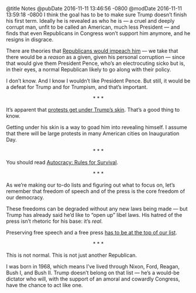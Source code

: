 @title Notes
@pubDate 2016-11-11 13:46:56 -0800
@modDate 2016-11-11 13:59:18 -0800
I think the goal has to be to make sure Trump doesn’t finish his first term. Ideally he is revealed as who he is — a cruel and deeply corrupt man, unfit to be called an American, much less President — and finds that even Republicans in Congress won’t support him anymore, and he resigns in disgrace.

There are theories that <a href="http://www.nytimes.com/2016/11/12/opinion/the-view-from-trump-tower.html">Republicans would impeach him</a> — we take that there would be a _reason_ as a given, given his personal corruption — since that would give them President Pence, who’s an electrocuting sicko but is, in their eyes, a normal Republican likely to go along with their policy.

I don’t know. And I know I wouldn’t like President Pence. But still, it would be a defeat for Trump and for Trumpism, and that’s important.

<p style="text-align:center">* * *</p>

It’s apparent that <a href="http://talkingpointsmemo.com/livewire/donald-trump-protestors-two-tweets">protests get under Trump’s skin</a>. That’s a good thing to know.

Getting under his skin is a way to goad him into revealing himself. I assume that there will be large protests in many American cities on Inauguration Day.

<p style="text-align:center">* * *</p>

You should read <a href="http://www2.nybooks.com/daily/s3/nov/10/trump-election-autocracy-rules-for-survival.html">Autocracy: Rules for Survival</a>.

<p style="text-align:center">* * *</p>

As we’re making our to-do lists and figuring out what to focus on, let’s remember that freedom of speech and of the press is the core freedom of our democracy.

These freedoms can be degraded without any new laws being made — but Trump has already said he’d like to “open up” libel laws. His hatred of the press isn’t rhetoric for his base: it’s *real*.

Preserving free speech and a free press <a href="https://www.aclu.org/">has to be at the top of our list</a>.

<p style="text-align:center">* * *</p>

This is not normal. This is not just another Republican.

I was born in 1968, which means I’ve lived through Nixon, Ford, Reagan, Bush I, and Bush II. Trump doesn’t belong on that list — he’s a would-be dictator who will, with the support of an amoral and cowardly Congress, have the chance to act like one.
